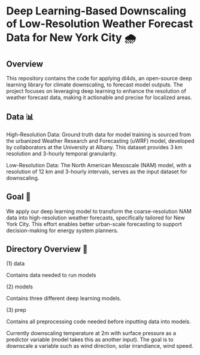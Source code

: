 # Deep Learning-Based Downscaling of Low-Resolution Weather Forecast Data for New York City 🌧️

## Overview
This repository contains the code for applying dl4ds, an open-source deep learning library for climate downscaling, to forecast model outputs. The project focuses on leveraging deep learning to enhance the resolution of weather forecast data, making it actionable and precise for localized areas.

## Data 📊
High-Resolution Data: Ground truth data for model training is sourced from the urbanized Weather Research and Forecasting (uWRF) model, developed by collaborators at the University at Albany. This dataset provides 3 km resolution and 3-hourly temporal granularity.

Low-Resolution Data: The North American Mesoscale (NAM) model, with a resolution of 12 km and 3-hourly intervals, serves as the input dataset for downscaling.

## Goal 🎯

We apply our deep learning model to transform the coarse-resolution NAM data into high-resolution weather forecasts, specifically tailored for New York City. This effort enables better urban-scale forecasting to support decision-making for energy system planners.

## Directory Overview 📂
(1) data

Contains data needed to run models

(2) models

Contains three different deep learning models.

(3) prep

Contains all preprocessing code needed before inputting data into models.




Currently downscaling temperature at 2m with surface pressure as a predictor variable (model takes this as another input). The goal is to downscale a variable such as wind direction, solar irrandiance, wind speed.

